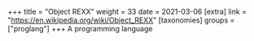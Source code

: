 +++
title = "Object REXX"
weight = 33
date = 2021-03-06
[extra]
link = "https://en.wikipedia.org/wiki/Object_REXX"
[taxonomies]
groups = ["proglang"]
+++
A programming language

